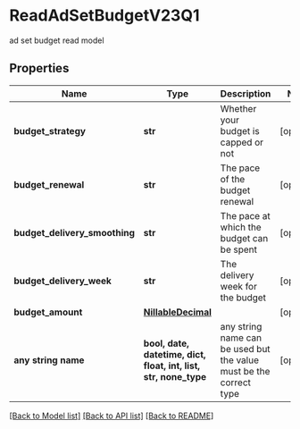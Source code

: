 # ReadAdSetBudgetV23Q1

ad set budget read model

## Properties
Name | Type | Description | Notes
------------ | ------------- | ------------- | -------------
**budget_strategy** | **str** | Whether your budget is capped or not | [optional] 
**budget_renewal** | **str** | The pace of the budget renewal | [optional] 
**budget_delivery_smoothing** | **str** | The pace at which the budget can be spent | [optional] 
**budget_delivery_week** | **str** | The delivery week for the budget | [optional] 
**budget_amount** | [**NillableDecimal**](NillableDecimal.md) |  | [optional] 
**any string name** | **bool, date, datetime, dict, float, int, list, str, none_type** | any string name can be used but the value must be the correct type | [optional]

[[Back to Model list]](../README.md#documentation-for-models) [[Back to API list]](../README.md#documentation-for-api-endpoints) [[Back to README]](../README.md)


